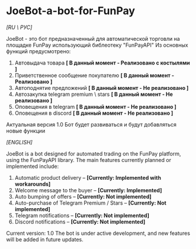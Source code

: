 # JoeBot-a-bot-for-FunPay

_[RU \ РУС]_

JoeBot - это бот предназначенный для автоматической торговли на площадке FunPay использующий библеотеку "FunPayAPI"
Из основных функций предусмотрено:

1. Автовыдача товара **[ В данный момент - Реализовано с костылями ]**
2. Приветственное сообщение покупателю **[ В данный момент - Реализовано ]**
3. Автоподнятие предложений **[ В данный момент - Не реализовано ]**
4. Автозакупка telegram premium \ stars **[ В данный момент - Не реализовано ]**
5. Оповещения в telegram **[ В данный момент - Не реализовано ]**
6. Оповещения в discord **[ В данный момент - Не реализовано ]**

Актуальная версия 1.0
Бот будет развиваться и будут добавляться новые функции

_[ENGLISH]_

JoeBot is a bot designed for automated trading on the FunPay platform, using the FunPayAPI library.
The main features currently planned or implemented include:

1. Automatic product delivery – **[Currently: Implemented with workarounds]**
2. Welcome message to the buyer – **[Currently: Implemented]**
3. Auto bumping of offers – **[Currently: Not implemented]**
4. Auto-purchase of Telegram Premium / Stars – **[Currently: Not implemented]**
5. Telegram notifications – **[Currently: Not implemented]**
6. Discord notifications – **[Currently: Not implemented]**

Current version: 1.0
The bot is under active development, and new features will be added in future updates.
